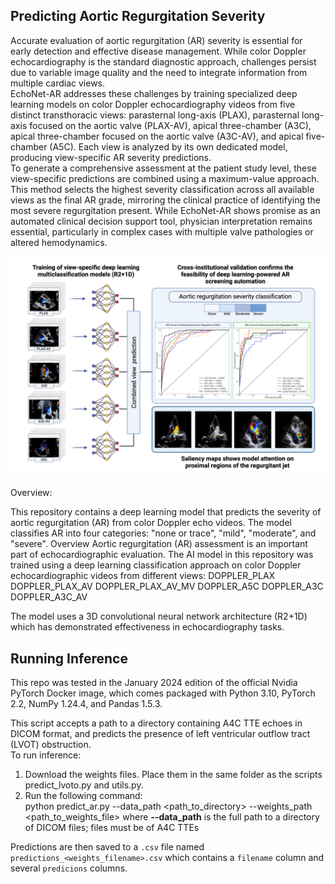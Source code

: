 ## Predicting Aortic Regurgitation Severity

Accurate evaluation of aortic regurgitation (AR) severity is essential for early detection and effective disease management. While color Doppler echocardiography is the standard diagnostic approach, challenges persist due to variable image quality and the need to integrate information from multiple cardiac views.
\
EchoNet-AR addresses these challenges by training specialized deep learning models on color Doppler echocardiography videos from five distinct transthoracic views: parasternal long-axis (PLAX), parasternal long-axis focused on the aortic valve (PLAX-AV), apical three-chamber (A3C), apical three-chamber focused on the aortic valve (A3C-AV), and apical five-chamber (A5C). Each view is analyzed by its own dedicated model, producing view-specific AR severity predictions.
\
To generate a comprehensive assessment at the patient study level, these view-specific predictions are combined using a maximum-value approach. This method selects the highest severity classification across all available views as the final AR grade, mirroring the clinical practice of identifying the most severe regurgitation present. While EchoNet-AR shows promise as an automated clinical decision support tool, physician interpretation remains essential, particularly in complex cases with multiple valve pathologies or altered hemodynamics.

<p align='center'>
  <img width="570" alt="echonet_ar" src="./Graphical_abstract.jpeg" />
</p>

Overview:

This repository contains a deep learning model that predicts the severity of aortic regurgitation (AR) from color Doppler echo videos. The model classifies AR into four categories: "none or trace", "mild", "moderate", and "severe".
Overview
Aortic regurgitation (AR) assessment is an important part of echocardiographic evaluation. The AI model in this repository was trained using a deep learning classification approach on color Doppler echocardiographic videos from different views: 
DOPPLER_PLAX
DOPPLER_PLAX_AV
DOPPLER_PLAX_AV_MV
DOPPLER_A5C
DOPPLER_A3C
DOPPLER_A3C_AV

The model uses a 3D convolutional neural network architecture (R2+1D) which has demonstrated effectiveness in echocardiography tasks.

## Running Inference 
This repo was tested in the January 2024 edition of the official Nvidia PyTorch Docker image, which comes packaged with Python 3.10, PyTorch 2.2, NumPy 1.24.4, and Pandas 1.5.3.

This script accepts a path to a directory containing A4C TTE echoes in DICOM format, and predicts the presence of left ventricular outflow tract (LVOT) obstruction. \
To run inference: 
1. Download the weights files. Place them in the same folder as the scripts predict_lvoto.py and utils.py.
2. Run the following command:\
    python predict_ar.py --data_path <path_to_directory> --weights_path <path_to_weights_file>
    where **--data_path** is the full path to a directory of DICOM files; files must be of A4C TTEs

Predictions are then saved to a `.csv` file named `predictions_<weights_filename>.csv` which contains a `filename` column and several `predicions` columns.
